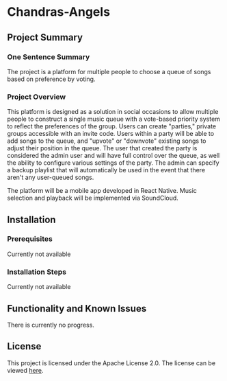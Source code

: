 
# Chandras-Angels

## Project Summary
### One Sentence Summary
The project is a platform for multiple people to choose a queue of songs based on preference by voting.
### Project Overview
This platform is designed as a solution in social occasions to allow multiple people  to construct a single music queue with a vote-based priority system to reflect the preferences of the group. Users can create "parties," private groups accessible with an invite code. Users within a party will be able to add songs to the queue, and "upvote" or "downvote" existing songs to adjust their position in the queue. The user that created the party is considered the admin user and will have full control over the queue, as well the ability to configure various settings of the party. The admin can specify a backup playlist that will automatically be used in the event that there aren't any user-queued songs.

The platform will be a mobile app developed in React Native. Music selection and playback will be implemented via SoundCloud.

## Installation
### Prerequisites
Currently not available
### Installation Steps
Currently not available
## Functionality and Known Issues
There is currently no progress.

## License
This project is licensed under the Apache License 2.0. The license can be viewed [here](LICENSE).

